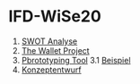 # IFD-WiSe20
1. [SWOT Analyse](https://lucifischer.github.io/IFD-WiSe20/task0/task0.html)
2. [The Wallet Project](https://lucifischer.github.io/IFD-WiSe20/task01/TheWalletProject.pdf)
3. [Pbrototyping Tool](https://lucifischer.github.io/IFD-WiSe20/task02/PrototypingTool–wireframe.cc.md)
3.1 [Beispiel](https://github.com/LuciFischer/IFD-WiSe20/tree/main/task02/media)
4. [Konzeptentwurf](https://lucifischer.github.io/IFD-WiSe20/task02/2.2/KonzeptentwurfIntranet.pdf)
